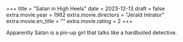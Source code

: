 +++
title = "Satan in High Heels"
date = 2023-12-13
draft = false
extra.movie.year = 1962
extra.movie.directors = "Jerald Intrator"
extra.movie.en_title = ""
extra.movie.rating = 2
+++

Apparently Satan is a pin-up girl that talks like a hardboiled detective.<!-- more -->